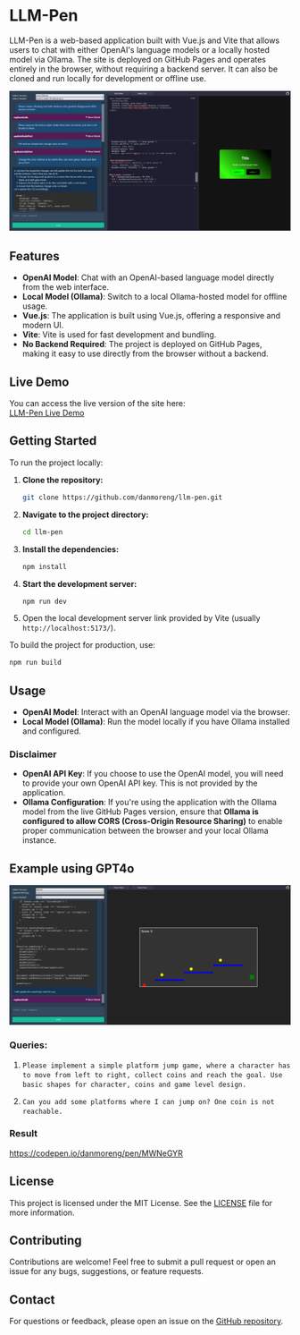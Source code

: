 # LLM-Pen

LLM-Pen is a web-based application built with Vue.js and Vite that allows users to chat with either OpenAI's language models or a locally hosted model via Ollama. The site is deployed on GitHub Pages and operates entirely in the browser, without requiring a backend server. It can also be cloned and run locally for development or offline use.

![Screenshot of the LLM-Pen Interface](./screenshots/demo1.JPG)

## Features

- **OpenAI Model**: Chat with an OpenAI-based language model directly from the web interface.
- **Local Model (Ollama)**: Switch to a local Ollama-hosted model for offline usage.
- **Vue.js**: The application is built using Vue.js, offering a responsive and modern UI.
- **Vite**: Vite is used for fast development and bundling.
- **No Backend Required**: The project is deployed on GitHub Pages, making it easy to use directly from the browser without a backend.

## Live Demo

You can access the live version of the site here:  
[LLM-Pen Live Demo](https://danmoreng.github.io/llm-pen/)

## Getting Started

To run the project locally:

1. **Clone the repository:**
    ```bash
    git clone https://github.com/danmoreng/llm-pen.git
    ```

2. **Navigate to the project directory:**
    ```bash
    cd llm-pen
    ```

3. **Install the dependencies:**
    ```bash
    npm install
    ```

4. **Start the development server:**
    ```bash
    npm run dev
    ```

5. Open the local development server link provided by Vite (usually `http://localhost:5173/`).

To build the project for production, use:
```bash
npm run build
```

## Usage

- **OpenAI Model**: Interact with an OpenAI language model via the browser.
- **Local Model (Ollama)**: Run the model locally if you have Ollama installed and configured.

### Disclaimer
- **OpenAI API Key**: If you choose to use the OpenAI model, you will need to provide your own OpenAI API key. This is not provided by the application.
- **Ollama Configuration**: If you're using the application with the Ollama model from the live GitHub Pages version, ensure that **Ollama is configured to allow CORS (Cross-Origin Resource Sharing)** to enable proper communication between the browser and your local Ollama instance.

## Example using GPT4o

![Screenshot Jumping Game](./screenshots/demo2.PNG)
### Queries:

1. ```Please implement a simple platform jump game, where a character has to move from left to right, collect coins and reach the goal. Use basic shapes for character, coins and game level design.```

2. ```Can you add some platforms where I can jump on? One coin is not reachable.```

### Result
https://codepen.io/danmoreng/pen/MWNeGYR

## License

This project is licensed under the MIT License. See the [LICENSE](LICENSE) file for more information.

## Contributing

Contributions are welcome! Feel free to submit a pull request or open an issue for any bugs, suggestions, or feature requests.

## Contact

For questions or feedback, please open an issue on the [GitHub repository](https://github.com/danmoreng/llm-pen).
